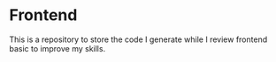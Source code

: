 # Frontend

This is a repository to store the code I generate while I review frontend basic to improve my skills.
